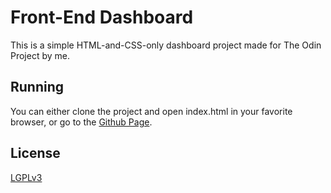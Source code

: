 # Front-End Dashboard

This is a simple HTML-and-CSS-only dashboard project made for The Odin Project by me.

## Running

You can either clone the project and open index.html in your favorite browser, or go to the [Github Page](https://nerddude24.github.io/odin-dashboard).

## License

[LGPLv3](https://choosealicense.com/licenses/lgpl-3.0/)
